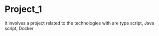 # Project_1
It involves a project related to the technologies with are type script, Java script, Docker 

